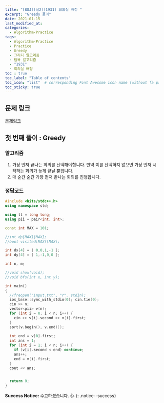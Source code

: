 ```yaml
---
title: "[BOJ][실2][1931] 회의실 배정 "
excerpt: "Greedy 풀이"
date: 2021-01-15
last_modified_at:
categories:
  - Algorithm-Practice
tags:
  - Algorithm-Practice
  - Practice
  - Greedy
  - 그리디 알고리즘
  - 탐욕 알고리즘
  - "1931"
  - 회의실 배정
toc : true
toc_label: "Table of contents"
toc_icon: "list"  # corresponding Font Awesome icon name (without fa prefix)
toc_sticky: true
---
```


## 문제 링크

[문제링크](https://www.acmicpc.net/problem/1931)  

## 첫 번째 풀이 : Greedy

### 알고리즘

1. 가장 먼저 끝나는 회의를 선택해야합니다. 만약 이를 선택하지 않으면 가장 먼저 시작하는 회의가 늦게 끝날 뿐입니다.
1. 매 순간 순간 가장 먼저 끝나는 회의를 진행합니다. 
 

### 정답코드  

```cpp
#include <bits/stdc++.h>
using namespace std;

using ll = long long;
using pii = pair<int, int>;

const int MAX = 101;

//int dp[MAX][MAX];
//bool visited[MAX][MAX];

int dx[4] = { 0,0,1,-1 };
int dy[4] = { 1,-1,0,0 };

int n, m;

//void show(void);
//void bfs(int x, int y);

int main()
{
  //freopen("input.txt", "r", stdin);
  ios_base::sync_with_stdio(0); cin.tie(0);
  cin >> n;
  vector<pii> v(n);
  for (int i = 0; i < n; i++) {
    cin >> v[i].second >> v[i].first;
  }
  sort(v.begin(), v.end());
  
  int end = v[0].first;
  int ans = 1;
  for (int i = 1; i < n; i++) {
    if (v[i].second < end) continue;
    ans++;
    end = v[i].first;
  }
  cout << ans;


  return 0;
}
```


**Success Notice:**
수고하셨습니다. :+1:
{: .notice--success}